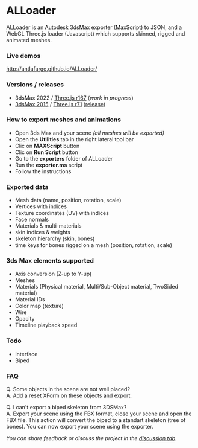 # ALLoader  

ALLoader is an Autodesk 3dsMax exporter (MaxScript) to JSON, and a WebGL Three.js loader (Javascript) which supports skinned, rigged and animated meshes.

### Live demos
http://antlafarge.github.io/ALLoader/  

### Versions / releases
- 3dsMax 2022 / [Three.js r167](https://github.com/mrdoob/three.js/releases/tag/r167) (*work in progress*)
- [3dsMax 2015](https://github.com/antlafarge/ALLoader/tree/3dsmax2015) / [Three.js r71](https://github.com/mrdoob/three.js/releases/tag/r71) ([release](https://github.com/antlafarge/ALLoader/releases/tag/3dsmax2015))

### How to export meshes and animations
- Open 3ds Max and your scene *(all meshes will be exported)*  
- Open the **Utilities** tab in the right lateral tool bar  
- Clic on **MAXScript** button  
- Clic on **Run Script** button  
- Go to the **exporters** folder of ALLoader  
- Run the **exporter.ms** script  
- Follow the instructions  

### Exported data
- Mesh data (name, position, rotation, scale)  
- Vertices with indices  
- Texture coordinates (UV) with indices  
- Face normals  
- Materials & multi-materials  
- skin indices & weights  
- skeleton hierarchy (skin, bones)  
- time keys for bones rigged on a mesh (position, rotation, scale)

### 3ds Max elements supported
- Axis conversion (Z-up to Y-up)  
- Meshes  
- Materials (Physical material, Multi/Sub-Object material, TwoSided material)  
- Material IDs  
- Color map (texture)  
- Wire  
- Opacity  
- Timeline playback speed  

### Todo
- Interface  
- Biped  

### FAQ
Q. Some objects in the scene are not well placed?  
A. Add a reset XForm on these objects and export.  

Q. I can't export a biped skeleton from 3DSMax?  
A. Export your scene using the FBX format, close your scene and open the FBX file. This action will convert the biped to a standart skeleton (tree of bones). You can now export your scene using the exporter.  

_You can share feedback or discuss the project in the [discussion tab](https://github.com/antlafarge/ALLoader/discussions)._  
